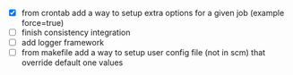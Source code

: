 - [x] from crontab add a way to setup extra options for a given job (example force=true)
- [ ] finish consistency integration
- [ ] add logger framework
- [ ] from makefile add a way to setup user config file (not in scm) that override default one values